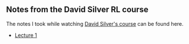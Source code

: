 ## Notes from the David Silver RL course
The notes I took while watching [David Silver's course](https://youtube.com/playlist?list=PLqYmG7hTraZBiG_XpjnPrSNw-1XQaM_gB) can be found here.

* [Lecture 1](dsrl/Lecture1.html)

